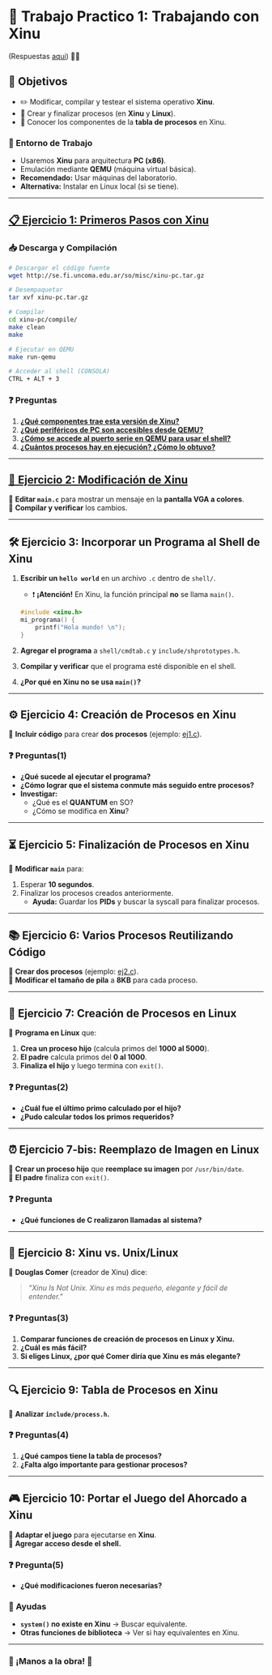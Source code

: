# 🚀 **Trabajo Practico 1: Trabajando con Xinu**

(Respuestas [aqui](./Respuestas.md)) 🚀✨

## **📌 Objetivos**  

- ✏️ Modificar, compilar y testear el sistema operativo **Xinu**.  
- 🔄 Crear y finalizar procesos (en **Xinu** y **Linux**).  
- 🧠 Conocer los componentes de la **tabla de procesos** en Xinu.  

### **🔧 Entorno de Trabajo**  

- Usaremos **Xinu** para arquitectura **PC (x86)**.  
- Emulación mediante **QEMU** (máquina virtual básica).  
- **Recomendado:** Usar máquinas del laboratorio.  
- **Alternativa:** Instalar en Linux local (si se tiene).  

---

## [**📋 Ejercicio 1: Primeros Pasos con Xinu** ](./Respuestas.md#1-primeros-pasos-con-xinu) 

### **📥 Descarga y Compilación**  

```bash
# Descargar el código fuente  
wget http://se.fi.uncoma.edu.ar/so/misc/xinu-pc.tar.gz  

# Desempaquetar  
tar xvf xinu-pc.tar.gz  

# Compilar  
cd xinu-pc/compile/  
make clean  
make  

# Ejecutar en QEMU  
make run-qemu  

# Acceder al shell (CONSOLA)  
CTRL + ALT + 3  
```

### **❓ Preguntas**  

1. [**¿Qué componentes trae esta versión de Xinu?**](./Respuestas.md#-componentes-principales-del-sistema-xinu)  
2. [**¿Qué periféricos de PC son accesibles desde QEMU?**](./Respuestas.md#️-periféricos-soportados)  
3. [**¿Cómo se accede al puerto serie en QEMU para usar el shell?**](./Respuestas.md#acceso-al-puerto-serial-de-xinu-️)
4. [**¿Cuántos procesos hay en ejecución? ¿Cómo lo obtuvo?**](./Respuestas.md#visualización-de-procesos-)  

---

## [**🎨 Ejercicio 2: Modificación de Xinu**](./Respuestas.md#-ejercicio-2-modificación-de-la-pantalla-principal-en-xinu-️)  

🔹 **Editar `main.c`** para mostrar un mensaje en la **pantalla VGA a colores**.  
🔹 **Compilar y verificar** los cambios.  

---

## **🛠 Ejercicio 3: Incorporar un Programa al Shell de Xinu**  

1. **Escribir un `hello world`** en un archivo `.c` dentro de `shell/`.  
   - ❗ **¡Atención!** En Xinu, la función principal **no** se llama `main()`.  

   ```c
   #include <xinu.h>
   mi_programa() {
       printf("Hola mundo! \n");
   }
   ```  

2. **Agregar el programa** a `shell/cmdtab.c` y `include/shprototypes.h`.  
3. **Compilar y verificar** que el programa esté disponible en el shell.  
4. **¿Por qué en Xinu no se usa `main()`?**  

---

## **⚙️ Ejercicio 4: Creación de Procesos en Xinu**  

🔹 **Incluir código** para crear **dos procesos** (ejemplo: [ej1.c](https://github.com/zrafa/xinu/blob/main/xinu-pc/misc/ej1.c)).  

### **❓ Preguntas(1)**

- **¿Qué sucede al ejecutar el programa?**  
- **¿Cómo lograr que el sistema conmute más seguido entre procesos?**  
- **Investigar:**  
  - ¿Qué es el **QUANTUM** en SO?  
  - ¿Cómo se modifica en **Xinu**?  

---

## **⏳ Ejercicio 5: Finalización de Procesos en Xinu**  

🔹 **Modificar `main`** para:  

1. Esperar **10 segundos**.  
2. Finalizar los procesos creados anteriormente.  
   - **Ayuda:** Guardar los **PIDs** y buscar la syscall para finalizar procesos.  

---

## **📚 Ejercicio 6: Varios Procesos Reutilizando Código**  

🔹 **Crear dos procesos** (ejemplo: [ej2.c](https://github.com/zrafa/xinu/blob/main/xinu-pc/misc/ej2.c)).  
🔹 **Modificar el tamaño de pila** a **8KB** para cada proceso.  

---

## **🐧 Ejercicio 7: Creación de Procesos en Linux**  

🔹 **Programa en Linux** que:  

1. **Crea un proceso hijo** (calcula primos del **1000 al 5000**).  
2. **El padre** calcula primos del **0 al 1000**.  
3. **Finaliza el hijo** y luego termina con `exit()`.  

### **❓ Preguntas(2)**  

- **¿Cuál fue el último primo calculado por el hijo?**  
- **¿Pudo calcular todos los primos requeridos?**  

---

## **⏰ Ejercicio 7-bis: Reemplazo de Imagen en Linux**  

🔹 **Crear un proceso hijo** que **reemplace su imagen** por `/usr/bin/date`.  
🔹 **El padre** finaliza con `exit()`.  

### **❓ Pregunta**  

- **¿Qué funciones de C realizaron llamadas al sistema?**  

---

## **🤔 Ejercicio 8: Xinu vs. Unix/Linux**  

🔹 **Douglas Comer** (creador de Xinu) dice:  
> *"Xinu Is Not Unix. Xinu es más pequeño, elegante y fácil de entender."*  

### **❓ Preguntas(3)**  

1. **Comparar funciones de creación de procesos en Linux y Xinu.**  
2. **¿Cuál es más fácil?**  
3. **Si eliges Linux, ¿por qué Comer diría que Xinu es más elegante?**  

---

## **🔍 Ejercicio 9: Tabla de Procesos en Xinu**  

🔹 **Analizar `include/process.h`.**  

### **❓ Preguntas(4)**  

1. **¿Qué campos tiene la tabla de procesos?**  
2. **¿Falta algo importante para gestionar procesos?**  

---

## **🎮 Ejercicio 10: Portar el Juego del Ahorcado a Xinu**  

🔹 **Adaptar el juego** para ejecutarse en **Xinu**.  
🔹 **Agregar acceso desde el shell.**  

### **❓ Pregunta(5)**  

- **¿Qué modificaciones fueron necesarias?**  

### **🔧 Ayudas**  

- **`system()` no existe en Xinu** → Buscar equivalente.  
- **Otras funciones de biblioteca** → Ver si hay equivalentes en Xinu.  

---

### **🏁 ¡Manos a la obra!** 🚀
